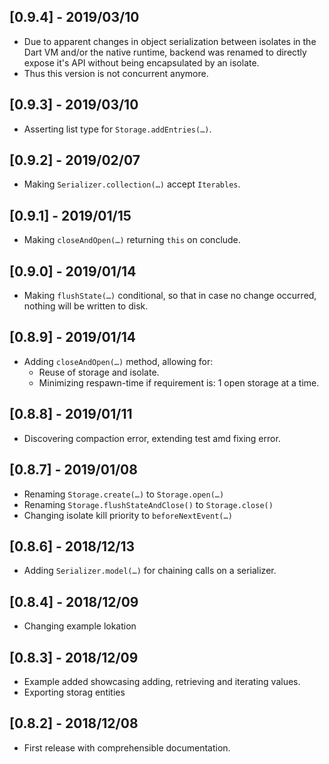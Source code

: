 ## [0.9.4] - 2019/03/10

* Due to apparent changes in object serialization between isolates in the Dart VM and/or the native runtime, backend was renamed to directly expose it's API without being encapsulated by an isolate.
* Thus this version is not concurrent anymore.

## [0.9.3] - 2019/03/10

* Asserting list type for `Storage.addEntries(…)`.

## [0.9.2] - 2019/02/07

* Making `Serializer.collection(…)` accept `Iterables`.

## [0.9.1] - 2019/01/15

* Making `closeAndOpen(…)` returning `this` on conclude.

## [0.9.0] - 2019/01/14

* Making `flushState(…)` conditional, so that in case no change occurred, nothing will be written to disk.

## [0.8.9] - 2019/01/14

* Adding `closeAndOpen(…)` method, allowing for:
  * Reuse of storage and isolate.
  * Minimizing respawn-time if requirement is: 1 open storage at a time.

## [0.8.8] - 2019/01/11

* Discovering compaction error, extending test amd fixing error.

## [0.8.7] - 2019/01/08

* Renaming `Storage.create(…)` to `Storage.open(…)`
* Renaming `Storage.flushStateAndClose()` to `Storage.close()`
* Changing isolate kill priority to `beforeNextEvent(…)`

## [0.8.6] - 2018/12/13

* Adding `Serializer.model(…)` for chaining calls on a serializer.

## [0.8.4] - 2018/12/09

* Changing example lokation

## [0.8.3] - 2018/12/09

* Example added showcasing adding, retrieving and iterating values.
* Exporting storag entities

## [0.8.2] - 2018/12/08

* First release with comprehensible documentation.
